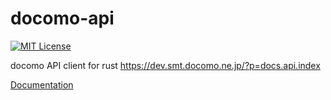 # docomo-api
[![MIT License](http://img.shields.io/badge/license-MIT-blue.svg?style=flat)](LICENSE)

docomo API client for rust https://dev.smt.docomo.ne.jp/?p=docs.api.index

[Documentation](https://s-nlf-fh.github.io/docomo-api/target/doc/docomo_api/)
